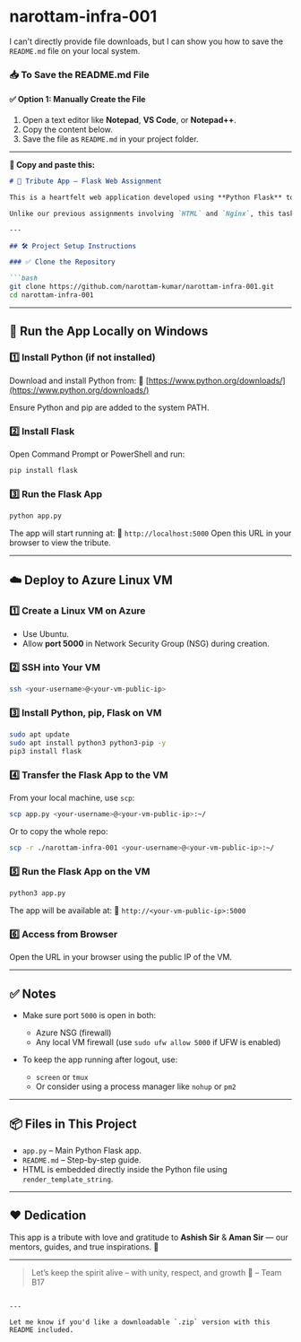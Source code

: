 # narottam-infra-001

I can't directly provide file downloads, but I can show you how to save the `README.md` file on your local system.

### 📥 To Save the README.md File

#### ✅ Option 1: Manually Create the File

1. Open a text editor like **Notepad**, **VS Code**, or **Notepad++**.
2. Copy the content below.
3. Save the file as `README.md` in your project folder.

---

**📄 Copy and paste this:**

````markdown
# 🙏 Tribute App – Flask Web Assignment

This is a heartfelt web application developed using **Python Flask** to pay tribute to Ashish Sir and Aman Sir for their guidance, mentorship, and incredible support.

Unlike our previous assignments involving `HTML` and `Nginx`, this task involves building and running a **Flask-based Python web app** locally and on a **Linux VM hosted in Azure**.

---

## 🛠️ Project Setup Instructions

### ✅ Clone the Repository

```bash
git clone https://github.com/narottam-kumar/narottam-infra-001.git
cd narottam-infra-001
````

---

## 🧪 Run the App Locally on Windows

### 1️⃣ Install Python (if not installed)

Download and install Python from:
🔗 [https://www.python.org/downloads/](https://www.python.org/downloads/)

Ensure Python and pip are added to the system PATH.

### 2️⃣ Install Flask

Open Command Prompt or PowerShell and run:

```bash
pip install flask
```

### 3️⃣ Run the Flask App

```bash
python app.py
```

The app will start running at:
📍 `http://localhost:5000`
Open this URL in your browser to view the tribute.

---

## ☁️ Deploy to Azure Linux VM

### 1️⃣ Create a Linux VM on Azure

* Use Ubuntu.
* Allow **port 5000** in Network Security Group (NSG) during creation.

### 2️⃣ SSH into Your VM

```bash
ssh <your-username>@<your-vm-public-ip>
```

### 3️⃣ Install Python, pip, Flask on VM

```bash
sudo apt update
sudo apt install python3 python3-pip -y
pip3 install flask
```

### 4️⃣ Transfer the Flask App to the VM

From your local machine, use `scp`:

```bash
scp app.py <your-username>@<your-vm-public-ip>:~/
```

Or to copy the whole repo:

```bash
scp -r ./narottam-infra-001 <your-username>@<your-vm-public-ip>:~/
```

### 5️⃣ Run the Flask App on the VM

```bash
python3 app.py
```

The app will be available at:
📍 `http://<your-vm-public-ip>:5000`

### 6️⃣ Access from Browser

Open the URL in your browser using the public IP of the VM.

---

## ✅ Notes

* Make sure port `5000` is open in both:

  * Azure NSG (firewall)
  * Any local VM firewall (use `sudo ufw allow 5000` if UFW is enabled)

* To keep the app running after logout, use:

  * `screen` or `tmux`
  * Or consider using a process manager like `nohup` or `pm2`

---

## 📦 Files in This Project

* `app.py` – Main Python Flask app.
* `README.md` – Step-by-step guide.
* HTML is embedded directly inside the Python file using `render_template_string`.

---

## ❤️ Dedication

This app is a tribute with love and gratitude to
**Ashish Sir** & **Aman Sir** — our mentors, guides, and true inspirations. 🙏

---

> Let’s keep the spirit alive – with unity, respect, and growth 🚀
> – Team B17

```

---

Let me know if you'd like a downloadable `.zip` version with this README included.
```
